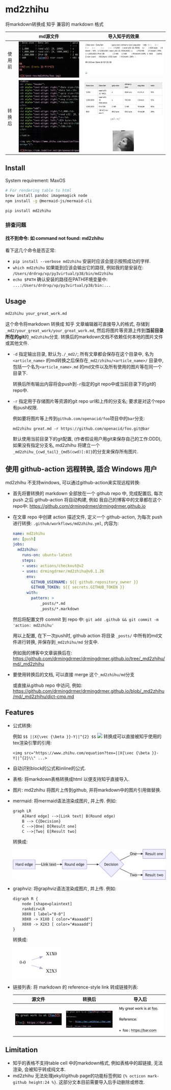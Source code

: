 # md2zhihu

将markdown转换成 知乎 兼容的 markdown 格式

|       | md源文件              | 导入知乎的效果          |
|:--    | :-:                   | :-:                     |
|使用前 | ![](assets/md.png)    |  ![](assets/before.png) |
|转换后 | ![](assets/built.png) |  ![](assets/after.png)  |

## Install

System requirement: MaxOS

```sh
# For rendering table to html
brew install pandoc imagemagick node
npm install -g @mermaid-js/mermaid-cli
```

```sh
pip install md2zhihu
```

### 排查问题

#### 找不到命令: 如 command not found: md2zhihu

看下这几个命令是否正常:

- `pip install --verbose md2zhihu` 安装时应该会提示按照成功的字样.
- `which md2zhihu` 如果能到应该会输出它的路径, 例如我的是安装在: `/Users/drdrxp/xp/py3virtual/p38/bin/md2zhihu`
- `echo $PATH` 确认安装的路径在PATH环境变量中: `...:/Users/drdrxp/xp/py3virtual/p38/bin:...`

## Usage

```sh
md2zhihu your_great_work.md
```

这个命令将markdown 转换成 知乎 文章编辑器可直接导入的格式, 存储到 `_md2/your_great_work/your_great_work.md`, 然后将图片等资源上传到**当前目录所在的git**的`_md2zhihu`分支. 转换后的markdown文档不依赖任何本地的图片文件或其他文件.

- `-d` 指定输出目录, 默认为`./_md2/`; 所有文章都会保存在这个目录中,
    名为`<article_name>` 的md转换之后保存在`_md2/zhihu/<article_name>/` 目录中,
    包括一个名为`<article_name>.md` 的md文件以及所有使用的图片等在同一个目录下.

    转换后所有输出内容将会push到`-r`指定的git repo中或当前目录下的git的repo中.

- `-r` 指定用于存储图片等资源的git repo url和上传的分支名; 要求是对这个repo有push权限.

    例如要将图片等上传到`github.com/openacid/foo`项目中的`bar`分支:
    ```
    md2zhihu great.md -r https://github.com/openacid/foo.git@bar
    ```

    默认使用当前目录下的git配置, (作者假设用户用git来保存自己的工作:DDD),
    如果没有指定分支名, md2zhihu 将建立一个`_md2zhihu_{cwd_tail}_{md5(cwd)[:8]}`的分支来保存所有图片.

## 使用 github-action 远程转换, 适合 Windows 用户

md2zhihu 不支持windows, 可以通过github-action来实现远程转换:

-   首先将要转换的 markdown 全部放在一个 github repo 中, 完成配置后, 每次 push 之后 github-action 将自动构建,
    例如 我自己的博客中的文章都在这个repo中: https://github.com/drmingdrmer/drmingdrmer.github.io

-   在文章 repo 中创建 action 描述文件, 定义一个 github-action,
    为每次 push 进行转换:
    `.github/workflows/md2zhihu.yml`, 内容为:

    ```yaml
    name: md2zhihu
    on: [push]
    jobs:
      md2zhihu:
        runs-on: ubuntu-latest
        steps:
        - uses: actions/checkout@v2
        - uses: drmingdrmer/md2zhihu@v0.1.26
          env:
            GITHUB_USERNAME: ${{ github.repository_owner }}
            GITHUB_TOKEN: ${{ secrets.GITHUB_TOKEN }}
          with:
            pattern: >
                _posts/*.md
                _posts/*.markdown
    ```
    然后将配置文件 commit 到 repo 中:
    `git add .github && git commit -m 'action: md2zhihu'`

    用以上配置, 在下一次push时, github action 将目录 `_posts/` 中所有的md文件进行转换,
    并保存到`_md2zhihu/md` 分支中.

    例如我的博客中文章装换后在:
    https://github.com/drmingdrmer/drmingdrmer.github.io/tree/_md2zhihu/md/_md2zhihu

-   要使用转换后的文档, 可以直接 merge 这个`_md2zhihu/md`分支

    或直接从github repo 中访问, 例如:
    https://github.com/drmingdrmer/drmingdrmer.github.io/blob/_md2zhihu/md/_md2zhihu/dict-cmp.md


## Features

- 公式转换:

  例如 ` $$ ||X{\vec {\beta }}-Y||^{2} $$ `
  ![](https://www.zhihu.com/equation?tex=%7C%7CX%7B%5Cvec%20%7B%5Cbeta%20%7D%7D-Y%7C%7C%5E%7B2%7D)
  转换成可以直接被知乎使用的tex渲染引擎的引用:

  ```
  <img src="https://www.zhihu.com/equation?tex=||X{\vec {\beta }}-Y||^{2}\\" ...>
  ```

- 自动识别block的公式和inline的公式.

- 表格: 将markdown表格转换成html 以便支持知乎直接导入.

- 图片: md2zhihu 将图片上传到github, 并将markdown中的图片引用做替换.

- mermaid: 将mermaid语法渲染成图片, 并上传. 例如:

    ```mermaid
    graph LR
        A[Hard edge] -->|Link text| B(Round edge)
        B --> C{Decision}
        C -->|One| D[Result one]
        C -->|Two| E[Result two]
    ```

    转换成:

    ![](assets/mermaid.jpg)


- graphviz: 将graphviz语法渲染成图片, 并上传. 例如:

    ```graphviz
    digraph R {
        node [shape=plaintext]
        rankdir=LR
        X0X0 [ label="0-0"]
        X0X0 -> X1X0 [ color="#aaaadd"]
        X0X0 -> X2X3 [ color="#aaaadd"]
    }
    ```

    转换成:

    ![](assets/graphviz.jpg)


-   链接列表: 将 markdown 的 reference-style link 转成链接列表:

    | 源文件 | 转换后 | 导入后 |
    | :-: | :-: | :-: |
    | ![](assets/ref-list/src.png) | ![](assets/ref-list/dst.png) | ![](assets/ref-list/imported.png) |



## Limitation

- 知乎的表格不支持table cell 中的markdown格式, 例如表格中的超链接, 无法渲染, 会被知乎转成纯文本.
- md2zhihu 无法处理jekyll/github page的功能标签例如 `{% octicon mark-github height:24 %}`. 这部分文本目前需要导入后手动删除或修改.
